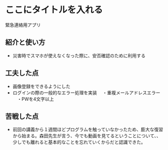 # ここにタイトルを入れる
 緊急連絡用アプリ

## 紹介と使い方

  - 災害時でスマホが使えなくなった際に、安否確認のために利用する


## 工夫した点
  - 画像登録をできるようにした
  - ログインの際の一般的なエラー処理を実装
  　・重複メールアドレスエラー
  　・PWを4文字以上

## 苦戦した点
  - 前回の講義から１週間ほどプログラムを触っていなかったため、膨大な復習から始まる。森田先生が言う、今でも動画を見てるということについて、、少しでも離れると基本的なことを忘れていくからだと認識できた。

